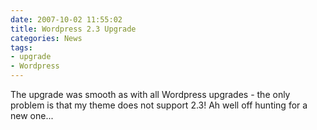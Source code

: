 ```yaml
---
date: 2007-10-02 11:55:02
title: Wordpress 2.3 Upgrade
categories: News
tags:
- upgrade
- Wordpress
---
```


The upgrade was smooth as with all Wordpress upgrades - the only problem is that my theme does not support 2.3! Ah well off hunting for a new one...
